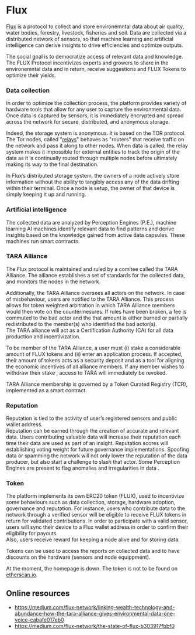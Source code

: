 # Flux 

[Flux](https://www.fluxtoken.io/) is a protocol to collect and store environemntal data about air quality, water bodies, forestry, livestock, fisheries and  soil. Data are collected via a distributed network of sensors, so that machine learning and artificial intelligence can derive insights to drive efficiencies and optimize outputs.  

The social goal is to democratize access of relevant data and knowledge. The FLUX Protocol incentivizes experts  and growers to share in the environemntal data and in return, receive suggestions  and FLUX Tokens to optimize their yields.

### Data collection
In order to optimize  the collection process, the platform provides variety of  hardware tools that allow for any user to  capture the environmental data.  Once data is captured by  sensors, it is immediately encrypted and spread across the  network for secure, distributed, and anonymous storage.

Indeed, the  storage system is  anonymous. It is based on the TOR protocol. The Tor nodes, called "[relays](https://www.eff.org/torchallenge/what-is-tor.html)"  behaves as "routers" that receive traffic on the network and pass it along to other nodes. When data is called, the relay system makes it impossible for external entities to track the origin of the data as it is continually routed through multiple nodes before ultimately making its way to the final destination. 
 
In Flux’s distributed storage system, the owners of a node  actively store information  without the ability to tangibly access any of the data  drifting within their terminal.  Once a node  is setup, the owner of that device is simply keeping it up and running.  

### Artificial intelligence
The collected data are analyzed by  Perception Engines (P.E.),  machine learning AI machines  identify relevant data to find patterns and  derive insights based on the knowledge gained from active data capsules. These machines run  smart contracts.

### TARA Alliance
The Flux protocol is maintained and ruled by a comitee called the TARA Alliance. The alliance  establishes  a set of standards for  the collected  data, and   monitors  the nodes in the network.

Additionally, the TARA Alliance oversees all actors on the network. In case of misbehaviour, users are notified to the TARA Alliance. This process allows for token weighted arbitration in which TARA Alliance members would then vote on the countermesures. If rules have been broken, a fee is commuted to the bad actor and the that amount is either  burned or partially redistributed to the member(s) who identified the bad actor(s).   
The TARA alliance  will act as a Certification Authority (CA) for all data  production and incentivization.

To be member of the TARA Alliance, a  user must (i) stake  a considerable amount of FLUX tokens and (ii) enter an application process. If accepted, their amount of tokens acts as a security deposit and as a tool for aligning the economic incentives of all alliance members. If any member wishes to withdraw their stake , access to TARA will immediately be revoked. 

TARA Alliance membership is governed by a Token Curated Registry  (TCR), implemented as a smart contract. 

### Reputation 
Reputation is tied to the activity of user’s registered sensors and public wallet address.  
Reputation can be earned through the creation of accurate and relevant data. Users  contributing valuable data will increase their reputation each time their data are used as  part of an insight. Reputation scores will establishing voting weight for future governance  implementations.
Spoofing data  or spamming the network will not only lower the reputation of the data producer, but  also start a challenge to slash that actor. 
Some Perception Engines are present  to flag anomalies and irregularities in data .

### Token
The platform implements its own ERC20 token (FLUX),  used to incentivize some behaviours such as  data collection, storage, hardware adoption, governance and reputation. 
For instance, users who contribute data to the network through a verified sensor will be eligible to receive FLUX 
tokens in return for validated contributions. In order to participate with a valid sensor, users will 
sync their  device to a Flux wallet address in order to confirm their eligibility for payouts.  
Also, users receive reward for keeping a node alive and for storing  data. 

Tokens can be  used to access the reports on collected data and  to have discounts on the hardware (sensors and node equippment). 


At the moment, the homepage is down. The token is not to be found on [etherscan.io](https://etherscan.io/tokens).

## Online resources
* https://medium.com/flux-network/linking-wealth-technology-and-abundance-how-the-tara-alliance-gives-environmental-data-one-voice-cabafe017eb0
* https://medium.com/flux-network/the-state-of-flux-b303917fbbf0
